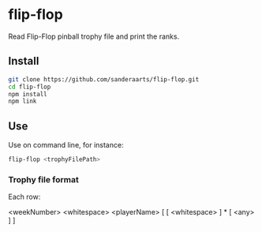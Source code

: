 # flip-flop

Read Flip-Flop pinball trophy file and print the ranks.

## Install

```sh
git clone https://github.com/sanderaarts/flip-flop.git
cd flip-flop
npm install
npm link
```

## Use

Use on command line, for instance:

```sh
flip-flop <trophyFilePath>
```

### Trophy file format

Each row:

\<weekNumber> \<whitespace> \<playerName> [ [ \<whitespace> ] * [ \<any> ] ]